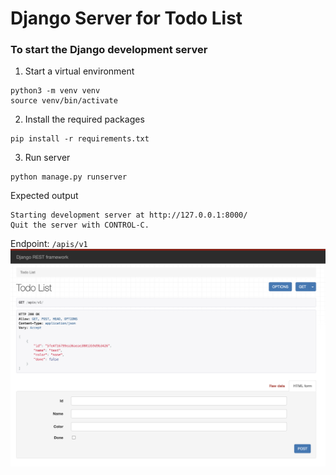# Django Server for Todo List
### To start the Django development server

1. Start a virtual environment

```
python3 -m venv venv     
source venv/bin/activate  
```
2. Install the required packages
```
pip install -r requirements.txt       
```
3. Run server
```
python manage.py runserver
```

Expected output
```
Starting development server at http://127.0.0.1:8000/
Quit the server with CONTROL-C.
```
Endpoint: `/apis/v1`
![alt text](image.png)